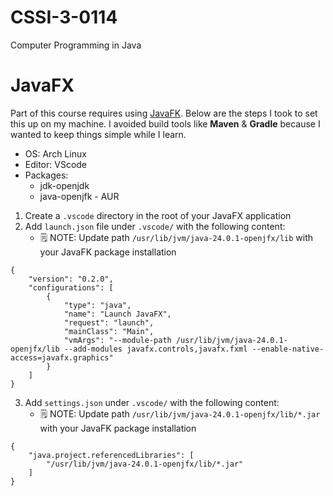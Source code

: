 # CSSI-3-0114

Computer Programming in Java

# JavaFX

Part of this course requires using [JavaFK](https://en.wikipedia.org/wiki/JavaFX).
Below are the steps I took to set this up on my machine.
I avoided build tools like **Maven** & **Gradle** because I wanted to keep things simple while I learn. 

* OS: Arch Linux
* Editor: VScode
* Packages:
    - jdk-openjdk
    - java-openjfk - AUR

1. Create a `.vscode` directory in the root of your JavaFX application
2. Add `launch.json` file under `.vscode/` with the following content:
    - 🗒️ NOTE: Update path `/usr/lib/jvm/java-24.0.1-openjfx/lib` with your JavaFK package installation

```
{
    "version": "0.2.0",
    "configurations": [
        {
            "type": "java",
            "name": "Launch JavaFX",
            "request": "launch",
            "mainClass": "Main",
            "vmArgs": "--module-path /usr/lib/jvm/java-24.0.1-openjfx/lib --add-modules javafx.controls,javafx.fxml --enable-native-access=javafx.graphics"
        }
    ]
}
```

3. Add `settings.json` under `.vscode/` with the following content:
    - 🗒️ NOTE: Update path `/usr/lib/jvm/java-24.0.1-openjfx/lib/*.jar` with your JavaFK package installation

```
{
    "java.project.referencedLibraries": [
        "/usr/lib/jvm/java-24.0.1-openjfx/lib/*.jar"
    ]
}
```
